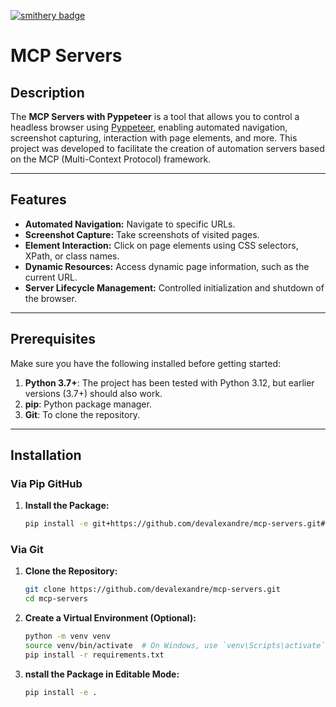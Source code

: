 [![smithery badge](https://smithery.ai/badge/@devalexandre/mcp-servers)](https://smithery.ai/server/@devalexandre/mcp-servers)

# MCP Servers

## Description

The **MCP Servers with Pyppeteer** is a tool that allows you to control a headless browser using [Pyppeteer](https://github.com/pyppeteer/pyppeteer), enabling automated navigation, screenshot capturing, interaction with page elements, and more. This project was developed to facilitate the creation of automation servers based on the MCP (Multi-Context Protocol) framework.

---

## Features

- **Automated Navigation:** Navigate to specific URLs.
- **Screenshot Capture:** Take screenshots of visited pages.
- **Element Interaction:** Click on page elements using CSS selectors, XPath, or class names.
- **Dynamic Resources:** Access dynamic page information, such as the current URL.
- **Server Lifecycle Management:** Controlled initialization and shutdown of the browser.

---

## Prerequisites

Make sure you have the following installed before getting started:

1. **Python 3.7+**: The project has been tested with Python 3.12, but earlier versions (3.7+) should also work.
2. **pip**: Python package manager.
3. **Git**: To clone the repository.

---

## Installation

### Via Pip GitHub

1. **Install the Package:**

   ```bash
   pip install -e git+https://github.com/devalexandre/mcp-servers.git#egg=mcp-servers
   ```

### Via Git

1. **Clone the Repository:**

   ```bash
   git clone https://github.com/devalexandre/mcp-servers.git
   cd mcp-servers

2. **Create a Virtual Environment (Optional):**

   ```bash
   python -m venv venv
   source venv/bin/activate  # On Windows, use `venv\Scripts\activate`
   pip install -r requirements.txt
   ```

3. **nstall the Package in Editable Mode:**

   ```bash
   pip install -e .
   ```
